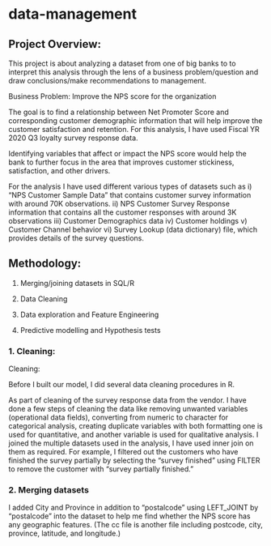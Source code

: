 # data-management

## Project Overview:

This project is about analyzing a dataset from one of big banks to to interpret this analysis through the lens of a business problem/question and draw conclusions/make recommendations to management.   

Business Problem: Improve the NPS score for the organization

The goal is to find a relationship between Net Promoter Score and corresponding customer demographic information that will help improve the customer satisfaction and retention. For this analysis, I have used Fiscal YR 2020 Q3 loyalty survey response data.

Identifying variables that affect or impact the NPS score would help the bank to further focus in the area that improves customer stickiness, satisfaction, and other drivers.

For the analysis I have used different various types of datasets such as i) “NPS Customer Sample Data” that contains customer survey information with around 70K observations. ii) NPS Customer Survey Response information that contains all the customer responses with around 3K observations iii) Customer Demographics data iv) Customer holdings v) Customer Channel behavior vi) Survey Lookup (data dictionary) file, which provides details of the survey questions.

## Methodology:

1) Merging/joining datasets in SQL/R 

2) Data Cleaning 

3) Data exploration and Feature Engineering 

4) Predictive modelling and Hypothesis tests 


### 1. Cleaning: 

Cleaning: 

Before I built our model, I did several data cleaning procedures in R. 

As part of cleaning of the survey response data from the vendor. I have done a few steps of cleaning the data like removing unwanted variables (operational data fields), converting from numeric to character for categorical analysis, creating duplicate variables with both formatting one is used for quantitative, and another variable is used for qualitative analysis.  I joined the multiple datasets used in the analysis, I have used inner join on them as required. For example, I filtered out the customers who have finished the survey partially by selecting the “survey finished” using FILTER to remove the customer with  “survey partially finished.” 

### 2. Merging datasets

I added City and Province in addition to “postalcode” using LEFT_JOINT by “postalcode” into the dataset to help me find whether the NPS score has any geographic features. (The cc file is another file including postcode, city, province, latitude, and longitude.) 

